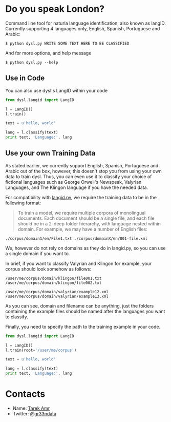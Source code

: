 # Do you speak London?

Command line tool for naturla language identification, also known as langID. Currently supporting 4 languages only, English, Spanish, Portuguese and Arabic:

`$ python dysl.py WRITE SOME TEXT HERE TO BE CLASSIFIED`

And for more options, and help message

`$ python dysl.py --help`

## Use in Code

You can also use dysl's LangID within your code

```python
from dysl.langid import LangID

l = LangID()
l.train()

text = u'hello, world'

lang = l.classify(text)
print text, 'Language:', lang
```
## Use your own Training Data

As stated earlier, we currently support English, Spanish, Portuguese and Arabic out of the box, however, this doesn't stop you from using your own data to train dysl. Thus, you can even use it to classify your choice of fictional languages such as George Orwell's Newspeak, Valyrian Languages, and The Klingon language if you have the needed data.

For compatibility with [langid.py](https://github.com/saffsd/langid.py), we require the training data to be in the following format:

> To train a model, we require multiple corpora of monolingual documents. Each document should be a single file, and each file should be in a 2-deep folder hierarchy, with language nested within domain. For example, we may have a number of English files:

`./corpus/domain1/en/File1.txt ./corpus/domainX/en/001-file.xml`

We, however do not rely on domains as they do in langid.py, so you can use a single domain if you want to.

In brief, if you want to classify Valyrian and Klingon for example, your corpus should look somehow as follows:

`/user/me/corpus/domain/klingon/file001.txt`
`/user/me/corpus/domain/klingon/file002.txt` 

`/user/me/corpus/domain/valyrian/example12.xml`
`/user/me/corpus/domain/valyrian/example13.xml`

As you can see, domain and filename can be anything, just the folders containing the example files should be named after the languages you want to classify. 

Finally, you need to specify the path to the training example in your code.

```python
from dysl.langid import LangID

l = LangID()
l.train(root='/user/me/corpus')

text = u'hello, world'

lang = l.classify(text)
print text, 'Language:', lang
```

# Contacts
 
+ Name: [Tarek Amr](http://tarekamr.appspot.com/)
+ Twitter: [@gr33ndata](https://twitter.com/gr33ndata)
